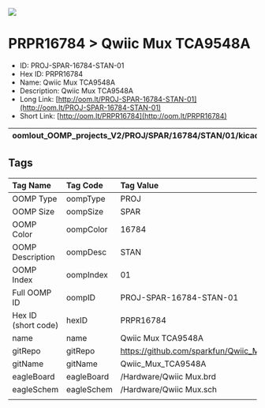 


  
![][im]
# PRPR16784 > Qwiic Mux TCA9548A

- ID: PROJ-SPAR-16784-STAN-01
- Hex ID: PRPR16784
- Name: Qwiic Mux TCA9548A
- Description: Qwiic Mux TCA9548A
- Long Link: [http://oom.lt/PROJ-SPAR-16784-STAN-01](http://oom.lt/PROJ-SPAR-16784-STAN-01)
- Short Link: [http://oom.lt/PRPR16784](http://oom.lt/PRPR16784)
  

|oomlout_OOMP_projects_V2/PROJ/SPAR/16784/STAN/01/kicadPcb3dFront.png|oomlout_OOMP_projects_V2/PROJ/SPAR/16784/STAN/01/kicadPcb3dBack.png|oomlout_OOMP_projects_V2/PROJ/SPAR/16784/STAN/01/kicadPcb3d.png||
| :---: | :---: | :---: | :---: |

## Tags
  

|Tag Name|Tag Code|Tag Value|
| :--- | :--- | :--- |
|OOMP Type|oompType|PROJ|
|OOMP Size|oompSize|SPAR|
|OOMP Color|oompColor|16784|
|OOMP Description|oompDesc|STAN|
|OOMP Index|oompIndex|01|
|Full OOMP ID|oompID|PROJ-SPAR-16784-STAN-01|
|Hex ID (short code)|hexID|PRPR16784|
|name|name|Qwiic Mux TCA9548A|
|gitRepo|gitRepo|https://github.com/sparkfun/Qwiic_Mux_TCA9548A|
|gitName|gitName|Qwiic_Mux_TCA9548A|
|eagleBoard|eagleBoard|/Hardware/Qwiic Mux.brd|
|eagleSchem|eagleSchem|/Hardware/Qwiic Mux.sch|
||||



[im]: PROJ/SPAR/16784/STAN/01/kicadPcb3d_450.png
